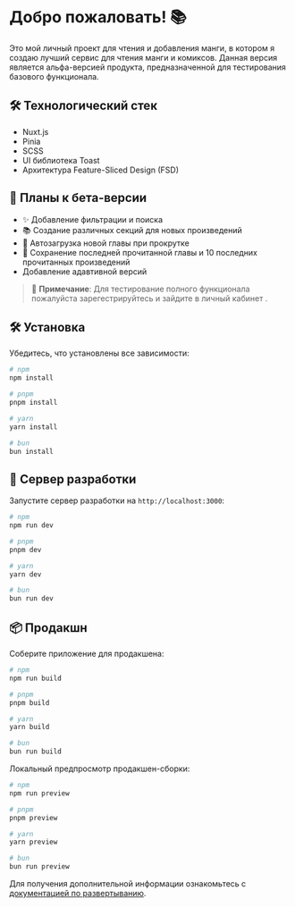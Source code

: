 # Добро пожаловать! 📚

Это мой личный проект для чтения и добавления манги, в котором я создаю лучший сервис для чтения манги и комиксов. Данная версия является альфа-версией продукта, предназначенной для тестирования базового функционала.

## 🛠 Технологический стек
- Nuxt.js
- Pinia
- SCSS
- UI библиотека Toast
- Архитектура Feature-Sliced Design (FSD)

## 🚀 Планы к бета-версии
- ✨ Добавление фильтрации и поиска
- 📚 Создание различных секций для новых произведений
- 🔄 Автозагрузка новой главы при прокрутке
- 💾 Сохранение последней прочитанной главы и 10 последних прочитанных произведений
- Добавление адавтивной версий


> 📝 **Примечание**: Для тестирование полного функционала пожалуйста зарегестрируйтесь и зайдите в личный кабинет . 

## 🛠 Установка

Убедитесь, что установлены все зависимости:

```bash
# npm
npm install

# pnpm
pnpm install

# yarn
yarn install

# bun
bun install
```

## 🚀 Сервер разработки

Запустите сервер разработки на `http://localhost:3000`:

```bash
# npm
npm run dev

# pnpm
pnpm dev

# yarn
yarn dev

# bun
bun run dev
```

## 📦 Продакшн

Соберите приложение для продакшена:

```bash
# npm
npm run build

# pnpm
pnpm build

# yarn
yarn build

# bun
bun run build
```

Локальный предпросмотр продакшен-сборки:

```bash
# npm
npm run preview

# pnpm
pnpm preview

# yarn
yarn preview

# bun
bun run preview
```

Для получения дополнительной информации ознакомьтесь с [документацией по развертыванию](https://nuxt.com/docs/getting-started/deployment).
